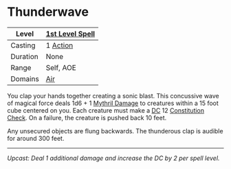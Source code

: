 # Thunderwave

| Level    | [1st Level Spell](1st%20Level%20Spells.md)        |
| -------- | --------------------------------------------------- |
| Casting  | 1 [Action](../../../../Game%20Procedures/Action.md) |
| Duration | None                                                |
| Range    | Self, AOE                                           |
| Domains  | [Air](../../../Spell%20Domains/Air.md)              |

You clap your hands together creating a sonic blast. This concussive wave of magical force deals 1d6 + 1 [Mythril Damage](../../../../Damage%20Types/Mythril%20Damage.md) to creatures within a 15 foot cube centered on you. Each creature must make a [DC](../../../../Game%20Procedures/DC.md) 12 [Constitution](../../../../Player%20Characters/Chosen%20Statistics/Constitution.md) [Check](../../../../Game%20Procedures/Check.md). On a failure, the creature is pushed back 10 feet.

Any unsecured objects are flung backwards. The thunderous clap is audible for around 300 feet.

---
*Upcast: Deal 1 additional damage and increase the DC by 2 per spell level.*